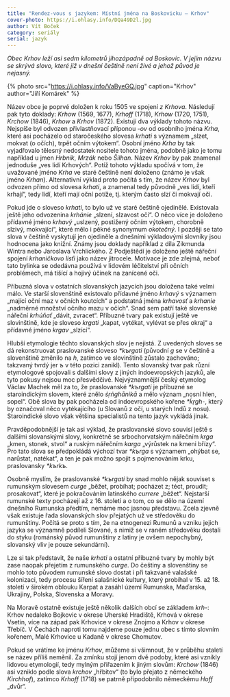 ```yaml
---
title: "Rendez-vous s jazykem: Místní jména na Boskovicku – Krhov"
cover-photo: https://i.ohlasy.info/DQa49D2l.jpg
author: Vít Boček
category: seriály
serial: jazyk
---
```


*Obec Krhov leží asi sedm kilometrů jihozápadně od Boskovic. V jejím názvu se skrývá slovo, které již v dnešní češtině není živé a jehož původ je nejasný.*

{% photo src="https://i.ohlasy.info/VaByeGQ.jpg" caption="Krhov" author="Jiří Komárek" %}

Název obce je poprvé doložen k roku 1505 ve spojení *z Krhova*. Následují pak tyto doklady: *Krhow* (1569, 1677), *Krhoff* (1718), *Krhow* (1720, 1751), *Krchow* (1846), *Krhow* a *Krhov* (1872). Existují dva výklady tohoto názvu. Nejspíše byl odvozen přivlastňovací příponou *-ov* od osobního jména *Krha*, které asi pocházelo od staročeského slovesa *krhati* s významem „slzet, mokvat (o očích), trpět očním výtokem“. Osobní jméno *Krha* by tak vyjadřovalo tělesný nedostatek nositele tohoto jména, podobně jako je tomu například u jmen *Hrbník*, *Mrzák* nebo *Šilhan*. Název *Krhov* by pak znamenal jednoduše „ves lidí Krhových“. Potíž tohoto výkladu spočívá v tom, že uvažované jméno *Krha* ve staré češtině není doloženo (známo je však jméno *Krhan*). Alternativní výklad proto počítá s tím, že název *Krhov* byl odvozen přímo od slovesa *krhati*, a znamenal tedy původně „ves lidí, kteří krhají“, tedy lidí, kteří mají oční potíže, tj. kterým často slzí či mokvají oči.

Pokud jde o sloveso *krhati*, to bylo už ve staré češtině ojedinělé. Existovala ještě jeho odvozenina *krhánie* „slzení, slzavost očí“. O něco více je doloženo přídavné jméno *krhavý* „uslzený, postižený očním výtokem, chorobně slzivý, mokvající“, které mělo i pěkné synonymum *okotečný*. I později se tato slova v češtině vyskytují jen ojediněle a dnešními výkladovými slovníky jsou hodnocena jako knižní. Známy jsou doklady například z díla Zikmunda Wintra nebo Jaroslava Vrchlického. Z Podještědí je doloženo ještě nářeční spojení *krhaničkovo lisťi* jako název jitrocele. Motivace je zde zřejmá, neboť tato bylinka se odedávna používá v lidovém léčitelství při očních problémech, má tišící a hojivý účinek na zanícené oči.

Příbuzná slova v ostatních slovanských jazycích jsou doložena také velmi málo. Ve starší slovenštině existovalo přídavné jméno *krhavý* s významem „mající oční maz v očních koutcích“ a podstatná jména *krhavosť* a *krhanie* „nadměrné množství očního mazu v očích“. Snad sem patří také slovenské nářeční *krhúňať* „dávit, zvracet“. Příbuzné tvary pak existují ještě ve slovinštině, kde je sloveso *krgati* „kapat, vytékat, vylévat se přes okraj“ a přídavné jméno *krgav* „slzící“.

Hlubší etymologie těchto slovanských slov je nejistá. Z uvedených sloves se dá rekonstruovat praslovanské sloveso *\*kъrgati* (původní *g* se v češtině a slovenštině změnilo na *h*, zatímco ve slovinštině zůstalo zachováno; takzvaný tvrdý jer *ъ* v této pozici zanikl). Tento slovanský tvar pak různí etymologové spojovali s dalšími slovy z jiných indoevropských jazyků, ale tyto pokusy nejsou moc přesvědčivé. Nejvýznamnější český etymolog Václav Machek měl za to, že praslovanské *\*kъrgati* je příbuzné se staroindickým slovem, které znělo *śṛṅghānikā* a mělo význam „nosní hlen, sopel“. Obě slova by pak pocházela od indoevropského kořene *\*ḱṛgh-*, který by označoval něco vytékajícího (u Slovanů z očí, u starých Indů z nosu). Staroindické slovo však většina specialistů na tento jazyk vykládá jinak.

Pravděpodobnější je tak asi výklad, že praslovanské slovo souvisí ještě s dalšími slovanskými slovy, konkrétně se srbochorvatským nářečním *krga* „kmen, stonek, stvol“ a ruským nářečním *karga* „výrůstek na kmeni břízy“. Pro tato slova se předpokládá výchozí tvar *\*kъrga* s významem „ohýbat se, narůstat, natékat“, a ten je pak možno spojit s pojmenováním krku, praslovansky *\*kъrkъ*.

Osobně myslím, že praslovanské *\*kъrgati* by snad mohlo nějak souviset s rumunským slovesem *curge* „běžet, probíhat; pocházet z; téct, proudit; prosakovat“, které je pokračováním latinského *currere* „běžet“. Nejstarší rumunské texty pocházejí až z 16. století a o tom, co se dělo na území dnešního Rumunska předtím, nemáme moc jasnou představu. Zcela zjevně však existuje řada slovanských slov přejatých už ve středověku do rumunštiny. Počítá se proto s tím, že na etnogenezi Rumunů a vzniku jejich jazyka se významně podíleli Slované, s nimiž se v raném středověku dostali do styku (románský původ rumunštiny z latiny je ovšem nepochybný, slovanský vliv je pouze sekundární). 

Lze si tak představit, že naše *krhati* a ostatní příbuzné tvary by mohly být zase naopak přejetím z rumunského *curge*. Do češtiny a slovenštiny se mohlo toto původem rumunské slovo dostat i při takzvané valašské kolonizaci, tedy procesu šíření salašnické kultury, který probíhal v 15. až 18. století v širokém oblouku Karpat a zasáhl území Rumunska, Maďarska, Ukrajiny, Polska, Slovenska a Moravy.

Na Moravě ostatně existuje ještě několik dalších obcí se základem *krh-*: Krhov nedaleko Bojkovic v okrese Uherské Hradiště, Krhová v okrese Vsetín, více na západ pak Krhovice v okrese Znojmo a Krhov v okrese Třebíč. V Čechách naproti tomu najdeme pouze jednu obec s tímto slovním kořenem, Malé Krhovice u Kadaně v okrese Chomutov.

Pokud se vrátíme ke jménu *Krhov*, můžeme si všimnout, že v průběhu staletí se název příliš neměnil. Za zmínku stojí jenom dvě podoby, které asi vznikly lidovou etymologií, tedy mylným přiřazením k jiným slovům: *Krchow* (1846) asi vzniklo podle slova *krchov* „hřbitov“ (to bylo přejato z německého *Kirchhof*), zatímco *Krhoff* (1718) se patrně připodobnilo německému *Hoff* „dvůr“.
